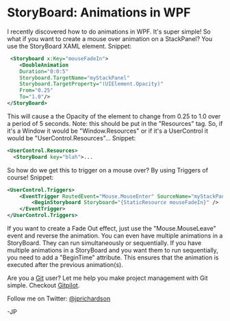 <!--
author: JP Richardson
publish: Tue Aug 10 2010 22:18:11 GMT-0500 (CDT)
status: publish
type: post
link: https://procbits.wordpress.com/2010/08/10/storyboard-animations-in-wpf/
tags: WPF
slug: 2010/08/10/storyboard-animations-in-wpf
-->

StoryBoard: Animations in WPF
=============================

I recently discovered how to do animations in WPF. It's super simple! So
what if you want to create a mouse over animation on a StackPanel? You
use the StoryBoard XAML element. Snippet:

```xml
 <Storyboard x:Key="mouseFadeIn">
    <DoubleAnimation  
    Duration="0:0:5"  
    Storyboard.TargetName="myStackPanel"  
    Storyboard.TargetProperty="(UIElement.Opacity)"
    From="0.25"
    To="1.0"/>
</StoryBoard>
```

This will cause a the Opacity of the element to change from 0.25 to 1.0
over a period of 5 seconds. Note: this should be put in the "Resources"
tag. So, if it's a Window it would be "Window.Resources" or if it's a
UserControl it would be "UserControl.Resources"... Snippet:

```xml
<UserControl.Resources>
  <StoryBoard key="blah">...
```

So how do we get this to trigger on a mouse over? By using Triggers of
course! Snippet:

```xml
<UserControl.Triggers>
    <EventTrigger RoutedEvent="Mouse.MouseEnter" SourceName="myStackPanel">
        <BeginStoryboard Storyboard="{StaticResource mouseFadeIn}" />
    </EventTrigger>
</UserControl.Triggers>
```

If you want to create a Fade Out effect, just use the "Mouse.MouseLeave"
event and reverse the animation. You can even have multiple animations
in a StoryBoard. They can run simultaneously or sequentially. If you
have multiple animations in a StoryBoard and you want them to run
sequentially, you need to add a "BeginTime" attribute. This ensures that
the animation is executed after the previous animation(s).

Are you a [Git](http://gitpilot.com) user? Let me help you make project
management with Git simple. Checkout [Gitpilot](http://gitpilot.com).

Follow me on Twitter: [@jprichardson](http://twitter.com/jprichardson)

-JP
